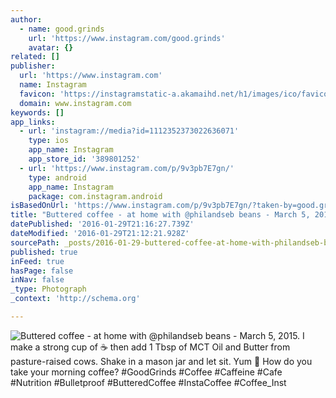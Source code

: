 ```yaml
---
author:
  - name: good.grinds
    url: 'https://www.instagram.com/good.grinds'
    avatar: {}
related: []
publisher:
  url: 'https://www.instagram.com'
  name: Instagram
  favicon: 'https://instagramstatic-a.akamaihd.net/h1/images/ico/favicon.ico/7cdab0872b15.ico'
  domain: www.instagram.com
keywords: []
app_links:
  - url: 'instagram://media?id=1112352373022636071'
    type: ios
    app_name: Instagram
    app_store_id: '389801252'
  - url: 'https://www.instagram.com/p/9v3pb7E7gn/'
    type: android
    app_name: Instagram
    package: com.instagram.android
isBasedOnUrl: 'https://www.instagram.com/p/9v3pb7E7gn/?taken-by=good.grinds'
title: "Buttered coffee - at home with @philandseb beans - March 5, 2015. I make a strong cup of ☕️ then add 1 Tbsp of MCT Oil and Butter from pasture-raised cows. Shake in a mason jar and let sit. Yum \uD83D\uDE0A How do you take your morning coffee? #GoodGrinds #Coffee #Caffeine #Cafe #Nutrition #Bulletproof #ButteredCoffee #InstaCoffee #Coffee_Inst"
datePublished: '2016-01-29T21:16:27.739Z'
dateModified: '2016-01-29T21:12:21.928Z'
sourcePath: _posts/2016-01-29-buttered-coffee-at-home-with-philandseb-beans-march-5.md
published: true
inFeed: true
hasPage: false
inNav: false
_type: Photograph
_context: 'http://schema.org'

---
```

![Buttered coffee - at home with &commat;philandseb beans - March 5&comma; 2015&period; I make a strong cup of ☕️ then add 1 Tbsp of MCT Oil and Butter from pasture-raised cows&period; Shake in a mason jar and let sit&period; Yum  How do you take your morning coffee&quest; &num;GoodGrinds &num;Coffee &num;Caffeine &num;Cafe &num;Nutrition &num;Bulletproof &num;ButteredCoffee &num;InstaCoffee &num;Coffee&lowbar;Inst](https://scontent.cdninstagram.com/t51.2885-15/s640x640/sh0.08/e35/11352014_457079664476486_1796676078_n.jpg)